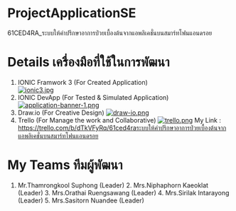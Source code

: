 # ProjectApplicationSE
61CED4RA_ระบบให้คําปรึกษาอาการป่วยเบื้องต้นจากแอพลิเคชั่นบนสมาร์ทโฟนแอนดรอย

# Details เครื่องมือที่ใช้ในการพัฒนา</b> 
   1. IONIC Framwork 3 (For Created Application)</b>  
   [![ionic3.jpg](https://i.postimg.cc/rsfBGDpb/ionic3.jpg)](https://postimg.cc/zHR28XKS)</center></b>                
   2. IONIC DevApp (For Tested & Simulated Application)</b>  
   [![application-banner-1.png](https://i.postimg.cc/g21nqJXn/application-banner-1.png)](https://postimg.cc/Xrcjnngb)</b>  
   3. Draw.io (For Creative Design)</b> 
   [![draw-io.png](https://i.postimg.cc/R0Pcwf5K/draw-io.png)](https://postimg.cc/2qZbD15S)</b>
   4. Trello (For Manage the work and Collaborative)</b> 
   [![trello.png](https://i.postimg.cc/76YKkwDM/trello.png)](https://postimg.cc/Ff8ybtY7)</b>
   My Link : https://trello.com/b/dTkVFyRq/61ced4raระบบให้คําปรึกษาอาการป่วยเบื้องต้นจากแอพลิเคชั่นบนสมาร์ทโฟนแอนดรอย

# My Teams ทีมผู้พัฒนา</b>
   1. Mr.Thamrongkool Suphong (Leader)
    2. Mrs.Niphaphorn Kaeoklat (Leader)
      3. Mrs.Orathai Ruengsawang (Leader)
       4. Mrs.Sirilak Intarayong (Leader)
        5. Mrs.Sasitorn Nuandee (Leader)
